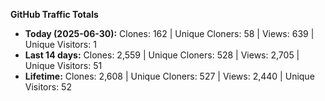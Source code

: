
**GitHub Traffic Totals**

- **Today (2025-06-30):** Clones: 162 | Unique Cloners: 58 | Views: 639 | Unique Visitors: 1
- **Last 14 days:** Clones: 2,559 | Unique Cloners: 528 | Views: 2,705 | Unique Visitors: 51
- **Lifetime:** Clones: 2,608 | Unique Cloners: 527 | Views: 2,440 | Unique Visitors: 52
